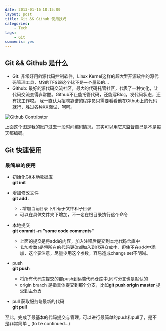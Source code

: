 ```yaml
---
date: 2013-01-16 18:15:00
layout: post
title: Git && Github 使用技巧
categories:
    - Tech
tags: 
    - Git
comments: yes
---
```


## Git && Github 是什么

 * Git: 非常好用的源代码控制软件，Linux Kernel这样的超大型开源软件的源代码管理工具，MS的TFS跟这个比不是一个量级的...
 * Github: 最好的源代码交流社区，最大的代码托管社区，代表了一种文化，让代码交流变得非常酷。Github不止能托管代码，还能写Blog，发代码状态，还有找工作哎。
 我一直认为招聘靠谱的程序员只需要看看他在Github上的代码就行，胜过各种XX面试，呵呵。

 ![Github Contributor](http://tianwei-wordpress.stor.sinaapp.com/uploads/2013/02/blog-contributor.png)

 上面这个图是我的账户过去一段时间编码情况，其实可以用它来监督自己是不是每天都编码。

## Git 快速使用

### 最简单的使用
 * 初始化Git本地数据库   
   **git init**
 
 * 增加修改文件  
   **git add .**
     * . 增加当前目录下所有子文件和子目录
     * 可以在具体文件夹下增加，不一定在根目录执行这个命令
 
 * 本地提交  
   **git commit -m "some code comments"**
     * 上面的提交是将add的内容，加入注释后提交到本地代码仓库中
     * 若加参数a是将所有的代码更改都加入到代码仓库中，即使不在add中添加，这个要注意，尽量少用这个参数，容易造成change set不明晰。
 
 * push  
   **git push**
     * 将所有代码库提交的都push到远端代码仓库中,同时分支也是默认的
     * origin branch 是指具体提交到那个分支，比如**git push origin master** 提交到主分支 

 * pull 获取服务端最新的代码  
   **git pull**
  

至此，完成了最基本的代码提交与管理，可以进行最简单的push和pull了，是不是非常简单 *_*
(to be continued...)
